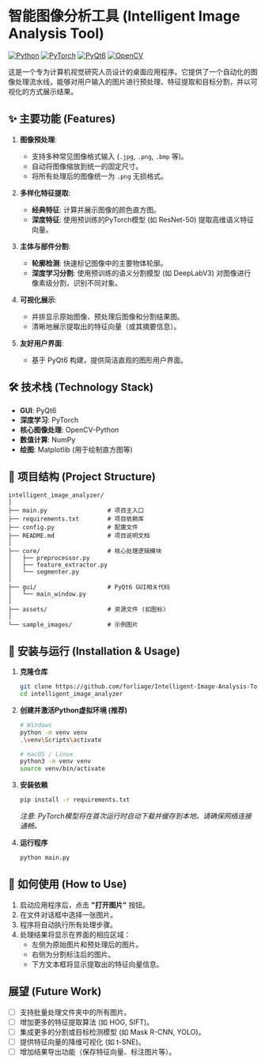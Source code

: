 # 智能图像分析工具 (Intelligent Image Analysis Tool)

[![Python](https://img.shields.io/badge/Python-3.8+-blue.svg)](https://www.python.org/)
[![PyTorch](https://img.shields.io/badge/PyTorch-1.10+-ee4c2c.svg)](https://pytorch.org/)
[![PyQt6](https://img.shields.io/badge/PyQt-6-4A90E2.svg)](https://riverbankcomputing.com/software/pyqt/)
[![OpenCV](https://img.shields.io/badge/OpenCV-4.5+-5C3EE8.svg)](https://opencv.org/)

这是一个专为计算机视觉研究人员设计的桌面应用程序。它提供了一个自动化的图像处理流水线，能够对用户输入的图片进行预处理、特征提取和目标分割，并以可视化的方式展示结果。

## ✨ 主要功能 (Features)

1.  **图像预处理**:
    *   支持多种常见图像格式输入 (`.jpg`, `.png`, `.bmp` 等)。
    *   自动将图像缩放到统一的固定尺寸。
    *   将所有处理后的图像统一为 `.png` 无损格式。

2.  **多样化特征提取**:
    *   **经典特征**: 计算并展示图像的颜色直方图。
    *   **深度特征**: 使用预训练的PyTorch模型 (如 ResNet-50) 提取高维语义特征向量。

3.  **主体与部件分割**:
    *   **轮廓检测**: 快速标记图像中的主要物体轮廓。
    *   **深度学习分割**: 使用预训练的语义分割模型 (如 DeepLabV3) 对图像进行像素级分割，识别不同对象。

4.  **可视化展示**:
    *   并排显示原始图像、预处理后图像和分割结果图。
    *   清晰地展示提取出的特征向量（或其摘要信息）。

5.  **友好用户界面**:
    *   基于 PyQt6 构建，提供简洁直观的图形用户界面。

## 🛠️ 技术栈 (Technology Stack)

*   **GUI**: PyQt6
*   **深度学习**: PyTorch
*   **核心图像处理**: OpenCV-Python
*   **数值计算**: NumPy
*   **绘图**: Matplotlib (用于绘制直方图等)

## 📂 项目结构 (Project Structure)

```
intelligent_image_analyzer/
│
├── main.py                 # 项目主入口
├── requirements.txt        # 项目依赖库
├── config.py               # 配置文件
├── README.md               # 项目说明文档
│
├── core/                   # 核心处理逻辑模块
│   ├── preprocessor.py
│   ├── feature_extractor.py
│   └── segmenter.py
│
├── gui/                    # PyQt6 GUI相关代码
│   └── main_window.py
│
├── assets/                 # 资源文件 (如图标)
│
└── sample_images/          # 示例图片
```

## 🚀 安装与运行 (Installation & Usage)

1.  **克隆仓库**
    ```bash
    git clone https://github.com/forliage/Intelligent-Image-Analysis-Tool.git
    cd intelligent_image_analyzer
    ```

2.  **创建并激活Python虚拟环境 (推荐)**
    ```bash
    # Windows
    python -m venv venv
    .\venv\Scripts\activate

    # macOS / Linux
    python3 -m venv venv
    source venv/bin/activate
    ```

3.  **安装依赖**
    ```bash
    pip install -r requirements.txt
    ```
    *注意: PyTorch模型将在首次运行时自动下载并缓存到本地。请确保网络连接通畅。*

4.  **运行程序**
    ```bash
    python main.py
    ```

## 📖 如何使用 (How to Use)

1.  启动应用程序后，点击 **"打开图片"** 按钮。
2.  在文件对话框中选择一张图片。
3.  程序将自动执行所有处理步骤。
4.  处理结果将显示在界面的相应区域：
    *   左侧为原始图片和预处理后的图片。
    *   右侧为分割标注后的图片。
    *   下方文本框将显示提取出的特征向量信息。

## 展望 (Future Work)

- [ ] 支持批量处理文件夹中的所有图片。
- [ ] 增加更多的特征提取算法 (如 HOG, SIFT)。
- [ ] 集成更多的分割或目标检测模型 (如 Mask R-CNN, YOLO)。
- [ ] 提供特征向量的降维可视化 (如 t-SNE)。
- [ ] 增加结果导出功能（保存特征向量、标注图片等）。
